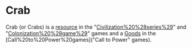 # Crab

Crab (or Crabs) is a [resource](resource) in the "[Civilization%20%28series%29](Civilization)" and "[Colonization%20%28game%29](Colonization)" games and a [Goods](good) in the [Call%20to%20Power%20games]("Call to Power" games).